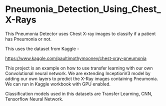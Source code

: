 # Pneumonia_Detection_Using_Chest_X-Rays
This Pneumonia Detector uses Chest X-ray images to classify if a patient has Pneumonia or not.

This uses the dataset from Kaggle - 

https://www.kaggle.com/paultimothymooney/chest-xray-pneumonia 

This project is an example on how to use transfer learning with our own Convolutional neural network. We are extending InceptionV3 model by adding our own layers to predict the X-Ray images containing Pneumonia. We can run in Kaggle workbook with GPU enabled.

Classification models used in this datasets are Transfer Learning, CNN, Tensorflow Neural Network. 
